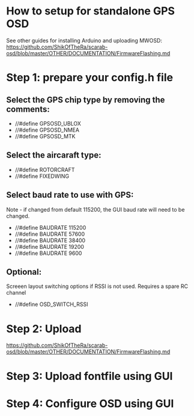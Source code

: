 # How to setup for standalone GPS OSD

See other guides for installing Arduino and uploading MWOSD:
https://github.com/ShikOfTheRa/scarab-osd/blob/master/OTHER/DOCUMENTATION/FirmwareFlashing.md

# Step 1: prepare your config.h file

## Select the GPS chip type by removing the comments:
* //#define GPSOSD_UBLOX
* //#define GPSOSD_NMEA
* //#define GPSOSD_MTK
  
## Select the aircaraft type:
* //#define ROTORCRAFT
* //#define FIXEDWING

## Select baud rate to use with GPS:
Note - if changed from default 115200, the GUI baud rate will need to be changed. 
* //#define BAUDRATE 115200
* //#define BAUDRATE 57600
* //#define BAUDRATE 38400
* //#define BAUDRATE 19200
* //#define BAUDRATE 9600

## Optional:
Screeen layout switching options if RSSI is not used. Requires a spare RC channel 
* //#define OSD_SWITCH_RSSI

# Step 2: Upload 
https://github.com/ShikOfTheRa/scarab-osd/blob/master/OTHER/DOCUMENTATION/FirmwareFlashing.md

# Step 3: Upload fontfile using GUI

# Step 4: Configure OSD using GUI
